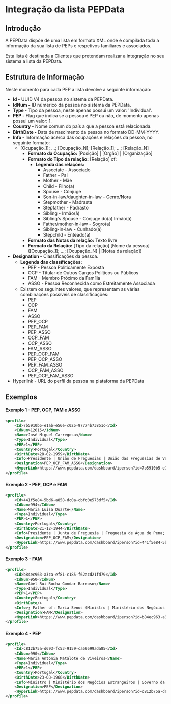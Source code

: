 # Integração da lista PEPData

## Introdução

A PEPData dispõe de uma lista em formato XML onde é compilada toda a informação da sua lista de PEPs e respetivos familiares e associados.

Esta lista é destinada a Clientes que pretendam realizar a integração no seu sistema a lista da PEPData.

## Estrutura de Informação

Neste momento para cada PEP a lista devolve a seguinte informação:

* **Id -** UUID V4 da pessoa no sistema da PEPData.
* **IdNum -** ID númerico da pessoa no sistema da PEPData.
* **Type -** Tipo da pessoa, neste apenas possui um valor: 'Individual'.
* **PEP -** Flag que indica se a pessoa é PEP ou não, de momento apenas possui um valor: 1.
* **Country -** Nome comum do país a que a pessoa está relacionada.
* **BirthDate -**  Data de nascimento da pessoa no formato DD-MM-YYYY.
* **Info -** Informação acerca das ocupações e relações da pessoa, no seguinte formato:
  * \[Ocupação\_1]; ...; \[Ocupação\_N]; \[Relação\_1]; ...; \[Relação\_N]
    * **Formato da Ocupação:** \[Posição] | \[Orgão] | \[Organização]
    * **Formato do Tipo da relação:** \[Relação] of:&#x20;
      * **Legenda das relações:**
        * Associate - Associado
        * Father - Pai
        * Mother - Mãe
        * Child - Filho(a)
        * Spouse - Cônjuge
        * Son-in-law/daughter-in-law - Genro/Nora
        * Stepmother - Madrasta
        * Stepfather - Padrasto
        * Sibling - Irmão(ã)
        * Sibling's Spouse - Cônjuge do(a) Irmão(ã)
        * Father/mother-in-law - Sogro(a)
        * Sibling-in-law - Cunhado(a)
        * Stepchild - Enteado(a)
    * **Formato das Notas da relação:** Texto livre
    * **Formato da Relação:** \[Tipo da relação] \[Nome da pessoa] (\[Ocupação\_1]; ...; \[Ocupação\_N] | \[Notas da relação])
* **Designation -** Classificações da pessoa.&#x20;
  * **Legenda das classificações:**
    * PEP - Pessoa Politicamente Exposta
    * OCP - Titular de Outros Cargos Políticos ou Públicos
    * FAM - Membro Próximo da Família
    * ASSO - Pessoa Reconhecida como Estreitamente Associada
  * Existem os seguintes valores, que representam as várias combinações possíveis de classificações:&#x20;
    * PEP
    * OCP&#x20;
    * FAM&#x20;
    * ASSO&#x20;
    * PEP\_OCP&#x20;
    * PEP\_FAM&#x20;
    * PEP\_ASSO&#x20;
    * OCP\_FAM&#x20;
    * OCP\_ASSO&#x20;
    * FAM\_ASSO&#x20;
    * PEP\_OCP\_FAM&#x20;
    * PEP\_OCP\_ASSO&#x20;
    * PEP\_FAM\_ASSO&#x20;
    * OCP\_FAM\_ASSO&#x20;
    * PEP\_OCP\_FAM\_ASSO
* Hyperlink - URL do perfil da pessoa na plataforma da PEPData

## Exemplos

#### Exemplo 1 -  PEP, OCP, FAM e ASSO

```xml
<profile>
	<Id>7b5910b5-e1ab-e56e-c025-97774b73851c</Id>
	<IdNum>12615</IdNum>
	<Name>José Miguel Carregosa</Name>
	<Type>Individual</Type>
	<PEP>1</PEP>
	<Country>Portugal</Country>
	<BirthDate>28-02-1959</BirthDate>
	<Info>Presidente | União de Freguesias | União das Freguesias de Verim, Friande e Ajude; Membro | Direção | E.P.A.V.E. - Escola Profissional do Alto Ave, E.M.; Sibling's Spouse of: Maria da Conceição Lourenço (JUIZ CONSELHEIRO | Secção de Contencioso Administrativo | S.T.A. - Supremo Tribunal Administrativo); Associate of: Idalina das Neves Nunes Lucas (Diretor | Direção | E.P.A.V.E. - Escola Profissional do Alto Ave, E.M.; Vereador | CÂMARA MUNICIPAL | Município de Guimarães | Beneficial Owner of company with VAT number: PT123456789)</Info>
	<Designation>PEP_OCP_FAM_ASSO</Designation>
	<HyperLink>https://www.pepdata.com/dashboard/iperson?id=7b5910b5-e1ab-e56e-c025-97774b73851c</HyperLink>
</profile>
```

#### Exemplo 2 - PEP, OCP e FAM

```xml
<profile>
	<Id>441f5e84-5bd6-a858-dc0a-cbfc0e573df5</Id>
	<IdNum>994</IdNum>
	<Name>Maria Luísa Duarte</Name>
	<Type>Individual</Type>
	<PEP>1</PEP>
	<Country>Portugal</Country>
	<BirthDate>21-12-1944</BirthDate>
	<Info>Presidente | Junta de Freguesia | Freguesia de Água de Pena; Membro | Comissão Regional | PS Madeira; Sibling of: António José Morgado Couchinho (Membro | Comissão Regional | PS Madeira)</Info>
	<Designation>PEP_OCP_FAM</Designation>
	<HyperLink>https://www.pepdata.com/dashboard/iperson?id=441f5e84-5bd6-a858-dc0a-cbfc0e573df5</HyperLink>
</profile>
```

#### Exemplo 3 - FAM

```xml
<profile>
	<Id>b84ec963-a3ca-ef81-c185-f62acd21fd79</Id>
	<IdNum>950</IdNum>
	<Name>Abel Rui Rocha Gondar Barroso</Name>
	<Type>Individual</Type>
	<PEP>1</PEP>
	<Country>Portugal</Country>
	<BirthDate/>
	<Info>; Father of: Maria Senos (Ministro | Ministério dos Negócios Estrangeiros | Governo da República Portuguesa)</Info>
	<Designation>FAM</Designation>
	<HyperLink>https://www.pepdata.com/dashboard/iperson?id=b84ec963-a3ca-ef81-c185-f62acd21fd79</HyperLink>
</profile>
```

#### Exemplo 4 - PEP

```xml
<profile>
	<Id>c812b75a-d693-fc53-9159-ca59599ada85</Id>
	<IdNum>990</IdNum>
	<Name>Maria Antónia Matalote de Viveiros</Name>
	<Type>Individual</Type>
	<PEP>1</PEP>
	<Country>Portugal</Country>
	<BirthDate>23-08-1968</BirthDate>
	<Info>Ministro | Ministério dos Negócios Estrangeiros | Governo da República Portuguesa</Info>
	<Designation>PEP</Designation>
	<HyperLink>https://www.pepdata.com/dashboard/iperson?id=c812b75a-d693-fc53-9159-ca59599ada85</HyperLink>
</profile>
```
